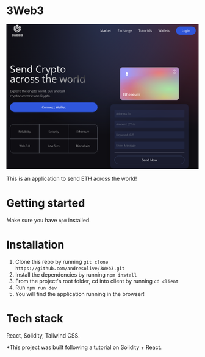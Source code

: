 # 3Web3

<img src="./client/images/homepage.png"/>

This is an application to send ETH across the world!

# Getting started

Make sure you have `npm` installed.

# Installation

1. Clone this repo by running `git clone https://github.com/andresolive/3Web3.git`
2. Install the dependencies by running `npm install`
3. From the project's root folder, cd into client by running `cd client`
4. Run `npm run dev`
5. You will find the application running in the browser!

# Tech stack
React, Solidity, Tailwind CSS.


*This project was built following a tutorial on Solidity + React.